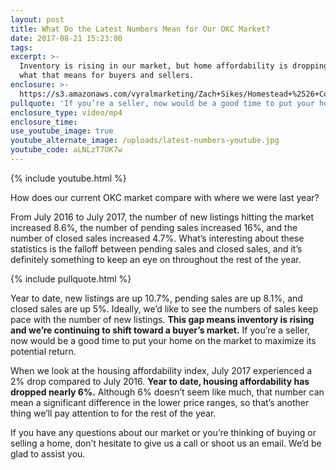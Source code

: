 ```yaml
---
layout: post
title: What Do the Latest Numbers Mean for Our OKC Market?
date: 2017-08-21 15:23:00
tags:
excerpt: >-
  Inventory is rising in our market, but home affordability is dropping. Here’s
  what that means for buyers and sellers.
enclosure: >-
  https://s3.amazonaws.com/vyralmarketing/Zach+Sikes/Homestead+%2526+Co-+What+Do+the+Latest+Numbers+Mean+for+Our+OKC+Market%253F.mp4
pullquote: 'If you’re a seller, now would be a good time to put your home on the market'
enclosure_type: video/mp4
enclosure_time:
use_youtube_image: true
youtube_alternate_image: /uploads/latest-numbers-youtube.jpg
youtube_code: aLNLzT7UK7w
---
```



{% include youtube.html %}

How does our current OKC market compare with where we were last year?

From July 2016 to July 2017, the number of new listings hitting the market increased 8.6%, the number of pending sales increased 16%, and the number of closed sales increased 4.7%. What’s interesting about these statistics is the falloff between pending sales and closed sales, and it’s definitely something to keep an eye on throughout the rest of the year.

{% include pullquote.html %}

Year to date, new listings are up 10.7%, pending sales are up 8.1%, and closed sales are up 5%. Ideally, we’d like to see the numbers of sales keep pace with the number of new listings. **This gap means inventory is rising and we’re continuing to shift toward a buyer’s market.** If you’re a seller, now would be a good time to put your home on the market to maximize its potential return.

When we look at the housing affordability index, July 2017 experienced a 2% drop compared to July 2016. **Year to date, housing affordability has dropped nearly 6%.** Although 6% doesn’t seem like much, that number can mean a significant difference in the lower price ranges, so that’s another thing we’ll pay attention to for the rest of the year.

If you have any questions about our market or you’re thinking of buying or selling a home, don’t hesitate to give us a call or shoot us an email. We’d be glad to assist you.